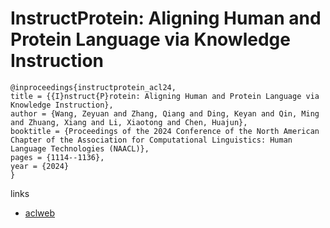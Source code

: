 # InstructProtein: Aligning Human and Protein Language via Knowledge Instruction

```
@inproceedings{instructprotein_acl24,
title = {{I}nstruct{P}rotein: Aligning Human and Protein Language via Knowledge Instruction},
author = {Wang, Zeyuan and Zhang, Qiang and Ding, Keyan and Qin, Ming and Zhuang, Xiang and Li, Xiaotong and Chen, Huajun},
booktitle = {Proceedings of the 2024 Conference of the North American Chapter of the Association for Computational Linguistics: Human Language Technologies (NAACL)},
pages = {1114--1136},
year = {2024}
}
```

links
- [aclweb](https://aclanthology.org/2024.acl-long.62)

